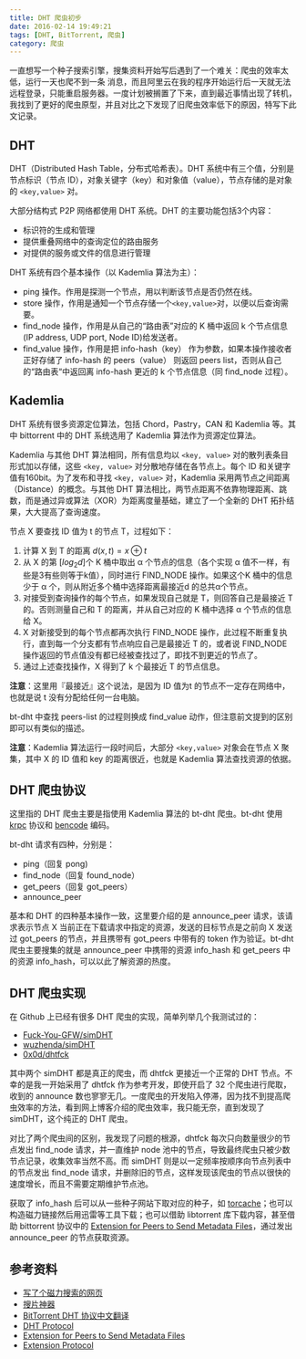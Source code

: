 ```yaml
---
title: DHT 爬虫初步
date: 2016-02-14 19:49:21
tags: [DHT, BitTorrent, 爬虫]
category: 爬虫
---
```


一直想写一个种子搜索引擎，搜集资料开始写后遇到了一个难关：爬虫的效率太低，运行一天也爬不到一条
消息，而且阿里云在我的程序开始运行后一天就无法远程登录，只能重启服务器。一度计划被搁置了下来，直到最近事情出现了转机，我找到了更好的爬虫原型，并且对比之下发现了旧爬虫效率低下的原因，特写下此文记录。

<!--more-->
## DHT

DHT（Distributed Hash Table，分布式哈希表）。DHT 系统中有三个值，分别是节点标识（节点 ID），对象关键字（key）和对象值（value），节点存储的是对象的 `<key,value>` 对。

大部分结构式 P2P 网络都使用 DHT 系统。DHT 的主要功能包括3个内容：

- 标识符的生成和管理
- 提供重叠网络中的查询定位的路由服务
- 对提供的服务或文件的信息进行管理

DHT 系统有四个基本操作（以 Kademlia 算法为主）：

- ping 操作。作用是探测一个节点，用以判断该节点是否仍然在线。
- store 操作，作用是通知一个节点存储一个`<key,value>`对，以便以后查询需要。
- find_node 操作，作用是从自己的“路由表”对应的 K 桶中返回 k 个节点信息(IP address, UDP port, Node ID)给发送者。
- find_value 操作，作用是把 info-hash（key） 作为参数，如果本操作接收者正好存储了 info-hash 的 peers（value） 则返回 peers list，否则从自己的“路由表“中返回离 info-hash 更近的 k 个节点信息（同 find_node 过程）。

## Kademlia

DHT 系统有很多资源定位算法，包括 Chord，Pastry，CAN 和 Kademlia 等。其中 bittorrent 中的 DHT 系统选用了 Kademlia 算法作为资源定位算法。

Kademlia 与其他 DHT 算法相同，所有信息均以 `<key, value>` 对的散列表条目形式加以存储，这些 `<key, value>` 对分散地存储在各节点上。每个 ID 和关键字值有160bit。为了发布和寻找 `<key, value>` 对，Kademlia 采用两节点之间距离（Distance）的概念。与其他 DHT 算法相比，两节点距离不依靠物理距离、跳数，而是通过异或算法（XOR）为距离度量基础，建立了一个全新的 DHT 拓扑结果，大大提高了查询速度。

节点 X 要查找 ID 值为 t 的节点 T，过程如下：

1. 计算 X 到 T 的距离 $d(x, t) = x \oplus t$
2. 从 X 的第 [$log_2 d$]个 K 桶中取出 α 个节点的信息（各个实现 α 值不一样，有些是3有些则等于k值），同时进行 FIND_NODE 操作。如果这个K 桶中的信息少于 α 个，则从附近多个桶中选择距离最接近d 的总共α个节点。
3. 对接受到查询操作的每个节点，如果发现自己就是 T，则回答自己是最接近 T 的。否则测量自己和 T 的距离，并从自己对应的 K 桶中选择 α 个节点的信息给 X。
4. X 对新接受到的每个节点都再次执行 FIND_NODE 操作，此过程不断重复执行，直到每一个分支都有节点响应自己是最接近 T 的，或者说 FIND_NODE 操作返回的节点值没有都已经被查找过了，即找不到更近的节点了。
5. 通过上述查找操作，X 得到了 k 个最接近 T 的节点信息。

**注意**：这里用『最接近』这个说法，是因为 ID 值为t 的节点不一定存在网络中，也就是说 t 没有分配给任何一台电脑。

bt-dht 中查找 peers-list 的过程则换成 find_value 动作，但注意前文提到的区别即可以有类似的描述。

**注意**：Kademlia 算法运行一段时间后，大部分 `<key,value>` 对象会在节点 X 聚集，其中 X 的 ID 值和 key 的距离很近，也就是 Kademlia 算法查找资源的依据。

## DHT 爬虫协议

这里指的 DHT 爬虫主要是指使用 Kademlia 算法的 bt-dht 爬虫。bt-dht 使用 [krpc](http://www.bittorrent.org/beps/bep_0005.html) 协议和 [bencode](http://www.wikiwand.com/zh/Bencode) 编码。

bt-dht 请求有四种，分别是：

- ping（回复 pong)
- find_node（回复 found_node）
- get_peers（回复 got_peers）
- announce_peer

基本和 DHT 的四种基本操作一致，这里要介绍的是 announce_peer 请求，该请求表示节点 X 当前正在下载请求中指定的资源，发送的目标节点是之前向 X 发送过 got_peers 的节点，并且携带有 got_peers 中带有的 token 作为验证。bt-dht 爬虫主要搜集的就是 announce_peer 中携带的资源 info_hash 和 get_peers 中的资源 info_hash，可以以此了解资源的热度。

## DHT 爬虫实现

在 Github 上已经有很多 DHT 爬虫的实现，简单列举几个我测试过的：

- [Fuck-You-GFW/simDHT](https://github.com/Fuck-You-GFW/simDHT)
- [wuzhenda/simDHT](https://github.com/wuzhenda/simDHT)
- [0x0d/dhtfck](https://github.com/0x0d/dhtfck)

其中两个 simDHT 都是真正的爬虫，而 dhtfck 更接近一个正常的 DHT 节点。不幸的是我一开始采用了 dhtfck 作为参考开发，即使开启了 32 个爬虫进行爬取，收到的 announce 数也寥寥无几。一度爬虫的开发陷入停滞，因为找不到提高爬虫效率的方法，看到网上博客介绍的爬虫效率，我只能无奈，直到发现了 simDHT，这个纯正的 DHT 爬虫。

对比了两个爬虫间的区别，我发现了问题的根源，dhtfck 每次只向数量很少的节点发出 find_node 请求，并一直维护 node 池中的节点，导致最终爬虫只被少数节点记录，收集效率当然不高。而 simDHT 则是以一定频率按顺序向节点列表中的节点发出 find_node 请求，并删除旧的节点，这样发现该爬虫的节点以很快的速度增长，而且不需要定期维护节点池。

获取了 info_hash 后可以从一些种子网站下取对应的种子，如 [torcache](http://torcache.net/)；也可以构造磁力链接然后用迅雷等工具下载；也可以借助 libtorrent 库下载内容，甚至借助 bittorrent 协议中的 [Extension for Peers to Send Metadata Files](http://www.bittorrent.org/beps/bep_0009.html)，通过发出 announce_peer 的节点获取资源。

## 参考资料

- [写了个磁力搜索的网页](http://xiaoxia.org/2013/05/11/magnet-search-engine/)
- [搜片神器](http://www.cnblogs.com/miao31/p/3332819.html)
- [BitTorrent DHT 协议中文翻译](http://justjavac.com/other/2015/02/01/bittorrent-dht-protocol.html)
- [DHT Protocol](http://www.bittorrent.org/beps/bep_0005.html)
- [Extension for Peers to Send Metadata Files](http://www.bittorrent.org/beps/bep_0009.html)
- [Extension Protocol](http://www.bittorrent.org/beps/bep_0010.html)
 




